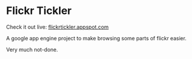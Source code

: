 Flickr Tickler
==============


Check it out live: [flickrtickler.appspot.com](http://flickrtickler.appspot.com "Flickr Tickler")

A google app engine project to make browsing some parts of flickr easier.

Very much not-done.